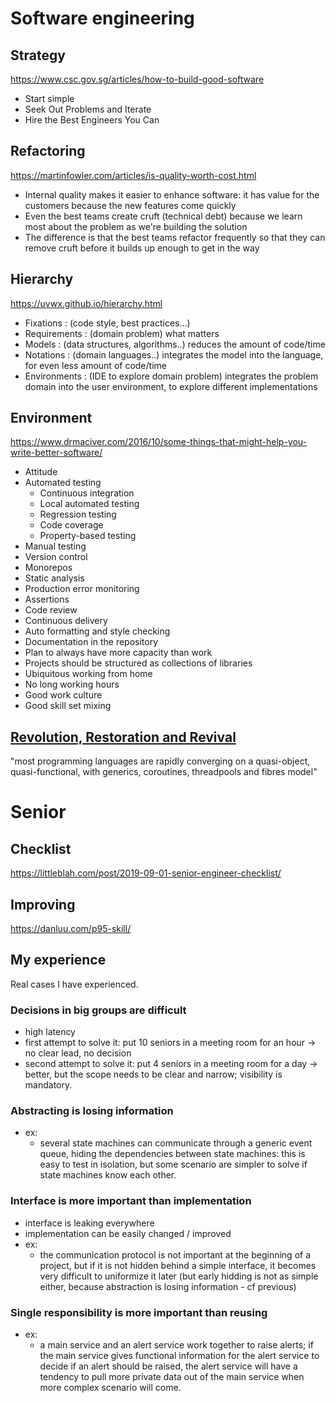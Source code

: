 # Software engineering
## Strategy
https://www.csc.gov.sg/articles/how-to-build-good-software
* Start simple
* Seek Out Problems and Iterate
* Hire the Best Engineers You Can

## Refactoring
https://martinfowler.com/articles/is-quality-worth-cost.html
* Internal quality makes it easier to enhance software: it has value for the customers because the new features come quickly
* Even the best teams create cruft (technical debt) because we learn most about the problem as we're building the solution
* The difference is that the best teams refactor frequently so that they can remove cruft before it builds up enough to get in the way

## Hierarchy
https://uvwx.github.io/hierarchy.html
* Fixations : (code style, best practices...)
* Requirements : (domain problem) what matters
* Models : (data structures, algorithms..) reduces the amount of code/time
* Notations : (domain languages..) integrates the model into the language, for even less amount of code/time
* Environments : (IDE to explore domain problem) integrates the problem domain into the user environment, to explore different implementations

## Environment
https://www.drmaciver.com/2016/10/some-things-that-might-help-you-write-better-software/
* Attitude
* Automated testing
  * Continuous integration
  * Local automated testing
  * Regression testing
  * Code coverage
  * Property-based testing
* Manual testing
* Version control
* Monorepos
* Static analysis
* Production error monitoring
* Assertions
* Code review
* Continuous delivery
* Auto formatting and style checking
* Documentation in the repository
* Plan to always have more capacity than work
* Projects should be structured as collections of libraries
* Ubiquitous working from home
* No long working hours
* Good work culture
* Good skill set mixing

## [Revolution, Restoration and Revival](https://accu.org/var/uploads/journals/Overload148.pdf#page=4)
"most programming languages are rapidly converging on a quasi-object, quasi-functional, with generics, coroutines, threadpools and fibres model"

# Senior
## Checklist
https://littleblah.com/post/2019-09-01-senior-engineer-checklist/
## Improving
https://danluu.com/p95-skill/
## My experience
Real cases I have experienced.
### Decisions in big groups are difficult
* high latency
* first attempt to solve it: put 10 seniors in a meeting room for an hour -> no clear lead, no decision
* second attempt to solve it: put 4 seniors in a meeting room for a day -> better, but the scope needs to be clear and narrow; visibility is mandatory.
### Abstracting is losing information
* ex:
  * several state machines can communicate through a generic event queue, hiding the dependencies between state machines: this is easy to test in isolation, but some scenario are simpler to solve if state machines know each other.
### Interface is more important than implementation
* interface is leaking everywhere
* implementation can be easily changed / improved
* ex:
  * the communication protocol is not important at the beginning of a project, but if it is not hidden behind a simple interface, it becomes very difficult to uniformize it later (but early hidding is not as simple either, because abstraction is losing information - cf previous)
### Single responsibility is more important than reusing
* ex:
  * a main service and an alert service work together to raise alerts; if the main service gives functional information for the alert service to decide if an alert should be raised, the alert service will have a tendency to pull more private data out of the main service when more complex scenario will come.
